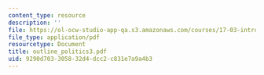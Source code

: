 ```yaml
---
content_type: resource
description: ''
file: https://ol-ocw-studio-app-qa.s3.amazonaws.com/courses/17-03-introduction-to-political-thought-spring-2004/9290d703305832d4dcc2c831e7a9a4b3_outline_politics3.pdf
file_type: application/pdf
resourcetype: Document
title: outline_politics3.pdf
uid: 9290d703-3058-32d4-dcc2-c831e7a9a4b3
---
```

